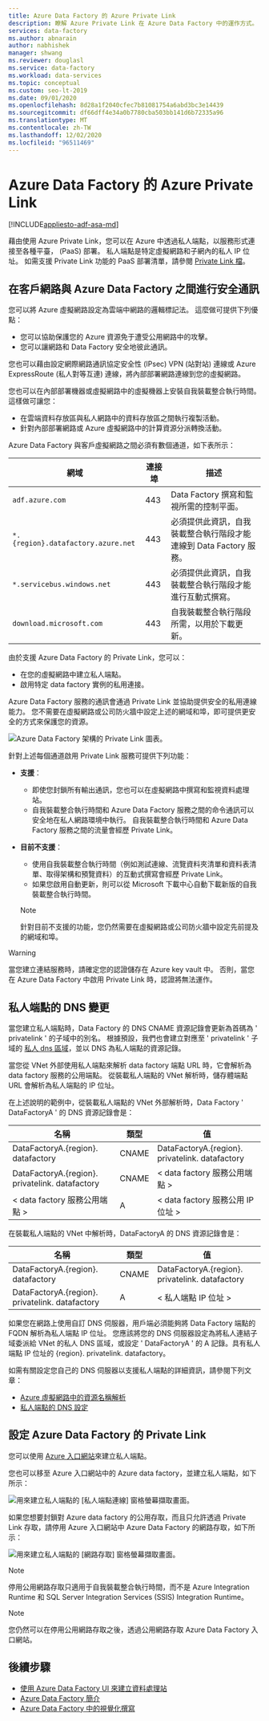 ```yaml
---
title: Azure Data Factory 的 Azure Private Link
description: 瞭解 Azure Private Link 在 Azure Data Factory 中的運作方式。
services: data-factory
ms.author: abnarain
author: nabhishek
manager: shwang
ms.reviewer: douglasl
ms.service: data-factory
ms.workload: data-services
ms.topic: conceptual
ms.custom: seo-lt-2019
ms.date: 09/01/2020
ms.openlocfilehash: 8d28a1f2040cfec7b81081754a6abd3bc3e14439
ms.sourcegitcommit: df66dff4e34a0b7780cba503bb141d6b72335a96
ms.translationtype: MT
ms.contentlocale: zh-TW
ms.lasthandoff: 12/02/2020
ms.locfileid: "96511469"
---
```

# <a name="azure-private-link-for-azure-data-factory"></a>Azure Data Factory 的 Azure Private Link

[!INCLUDE[appliesto-adf-asa-md](includes/appliesto-adf-xxx-md.md)]

藉由使用 Azure Private Link，您可以在 Azure 中透過私人端點，以服務形式連接至各種平臺， (PaaS) 部署。 私人端點是特定虛擬網路和子網內的私人 IP 位址。 如需支援 Private Link 功能的 PaaS 部署清單，請參閱 [Private Link 檔](../private-link/index.yml)。 

## <a name="secure-communication-between-customer-networks-and-azure-data-factory"></a>在客戶網路與 Azure Data Factory 之間進行安全通訊 
您可以將 Azure 虛擬網路設定為雲端中網路的邏輯標記法。 這麼做可提供下列優點：
* 您可以協助保護您的 Azure 資源免于遭受公用網路中的攻擊。
* 您可以讓網路和 Data Factory 安全地彼此通訊。 

您也可以藉由設定網際網路通訊協定安全性 (IPsec) VPN (站對站) 連線或 Azure ExpressRoute (私人對等互連) 連線，將內部部署網路連線到您的虛擬網路。 

您也可以在內部部署機器或虛擬網路中的虛擬機器上安裝自我裝載整合執行時間。 這樣做可讓您：
* 在雲端資料存放區與私人網路中的資料存放區之間執行複製活動。
* 針對內部部署網路或 Azure 虛擬網路中的計算資源分派轉換活動。 

Azure Data Factory 與客戶虛擬網路之間必須有數個通道，如下表所示：

| 網域 | 連接埠 | 描述 |
| ---------- | -------- | --------------- |
| `adf.azure.com` | 443 | Data Factory 撰寫和監視所需的控制平面。 |
| `*.{region}.datafactory.azure.net` | 443 | 必須提供此資訊，自我裝載整合執行階段才能連線到 Data Factory 服務。 |
| `*.servicebus.windows.net` | 443 | 必須提供此資訊，自我裝載整合執行階段才能進行互動式撰寫。 |
| `download.microsoft.com` | 443 | 自我裝載整合執行階段所需，以用於下載更新。 |

由於支援 Azure Data Factory 的 Private Link，您可以：
* 在您的虛擬網路中建立私人端點。
* 啟用特定 data factory 實例的私用連接。 

Azure Data Factory 服務的通訊會通過 Private Link 並協助提供安全的私用連線能力。 您不需要在虛擬網路或公司防火牆中設定上述的網域和埠，即可提供更安全的方式來保護您的資源。  

![Azure Data Factory 架構的 Private Link 圖表。](./media/data-factory-private-link/private-link-architecture.png)

針對上述每個通道啟用 Private Link 服務可提供下列功能：
- **支援**：
   - 即使您封鎖所有輸出通訊，您也可以在虛擬網路中撰寫和監視資料處理站。
   - 自我裝載整合執行時間和 Azure Data Factory 服務之間的命令通訊可以安全地在私人網路環境中執行。 自我裝載整合執行時間和 Azure Data Factory 服務之間的流量會經歷 Private Link。 
- **目前不支援**：
   - 使用自我裝載整合執行時間（例如測試連線、流覽資料夾清單和資料表清單、取得架構和預覽資料）的互動式撰寫會經歷 Private Link。
   - 如果您啟用自動更新，則可以從 Microsoft 下載中心自動下載新版的自我裝載整合執行時間。

   > [!NOTE]
   > 針對目前不支援的功能，您仍然需要在虛擬網路或公司防火牆中設定先前提及的網域和埠。 

> [!WARNING]
> 當您建立連結服務時，請確定您的認證儲存在 Azure key vault 中。 否則，當您在 Azure Data Factory 中啟用 Private Link 時，認證將無法運作。

## <a name="dns-changes-for-private-endpoints"></a>私人端點的 DNS 變更
當您建立私人端點時，Data Factory 的 DNS CNAME 資源記錄會更新為首碼為 ' privatelink ' 的子域中的別名。 根據預設，我們也會建立對應至 ' privatelink ' 子域的 [私人 dns 區域](https://docs.microsoft.com/azure/dns/private-dns-overview)，並以 DNS 為私人端點的資源記錄。

當您從 VNet 外部使用私人端點來解析 data factory 端點 URL 時，它會解析為 data factory 服務的公用端點。 從裝載私人端點的 VNet 解析時，儲存體端點 URL 會解析為私人端點的 IP 位址。

在上述說明的範例中，從裝載私人端點的 VNet 外部解析時，Data Factory ' DataFactoryA ' 的 DNS 資源記錄會是：

| 名稱 | 類型 | 值 |
| ---------- | -------- | --------------- |
| DataFactoryA.{region}. datafactory | CNAME   | DataFactoryA.{region}. privatelink. datafactory |
| DataFactoryA.{region}. privatelink. datafactory | CNAME   | < data factory 服務公用端點 > |
| < data factory 服務公用端點 >  | A | < data factory 服務公用 IP 位址 > |

在裝載私人端點的 VNet 中解析時，DataFactoryA 的 DNS 資源記錄會是：

| 名稱 | 類型 | 值 |
| ---------- | -------- | --------------- |
| DataFactoryA.{region}. datafactory | CNAME   | DataFactoryA.{region}. privatelink. datafactory |
| DataFactoryA.{region}. privatelink. datafactory   | A | < 私人端點 IP 位址 > |

如果您在網路上使用自訂 DNS 伺服器，用戶端必須能夠將 Data Factory 端點的 FQDN 解析為私人端點 IP 位址。 您應該將您的 DNS 伺服器設定為將私人連結子域委派給 VNet 的私人 DNS 區域，或設定 ' DataFactoryA ' 的 A 記錄。具有私人端點 IP 位址的 {region}. privatelink. datafactory。

如需有關設定您自己的 DNS 伺服器以支援私人端點的詳細資訊，請參閱下列文章：
- [Azure 虛擬網路中的資源名稱解析](https://docs.microsoft.com/azure/virtual-network/virtual-networks-name-resolution-for-vms-and-role-instances#name-resolution-that-uses-your-own-dns-server)
- [私人端點的 DNS 設定](https://docs.microsoft.com/azure/private-link/private-endpoint-overview#dns-configuration)


## <a name="set-up-private-link-for-azure-data-factory"></a>設定 Azure Data Factory 的 Private Link
您可以使用 [Azure 入口網站](../private-link/create-private-endpoint-portal.md)來建立私人端點。

您也可以移至 Azure 入口網站中的 Azure data factory，並建立私人端點，如下所示：

![用來建立私人端點的 [私人端點連線] 窗格螢幕擷取畫面。](./media/data-factory-private-link/create-private-endpoint.png)


如果您想要封鎖對 Azure data factory 的公用存取，而且只允許透過 Private Link 存取，請停用 Azure 入口網站中 Azure Data Factory 的網路存取，如下所示：

![用來建立私人端點的 [網路存取] 窗格螢幕擷取畫面。](./media/data-factory-private-link/disable-network-access.png)

> [!NOTE]
> 停用公用網路存取只適用于自我裝載整合執行時間，而不是 Azure Integration Runtime 和 SQL Server Integration Services (SSIS) Integration Runtime。

> [!NOTE]
> 您仍然可以在停用公用網路存取之後，透過公用網路存取 Azure Data Factory 入口網站。

## <a name="next-steps"></a>後續步驟

- [使用 Azure Data Factory UI 來建立資料處理站](quickstart-create-data-factory-portal.md)
- [Azure Data Factory 簡介](introduction.md)
- [Azure Data Factory 中的視覺化撰寫](author-visually.md)